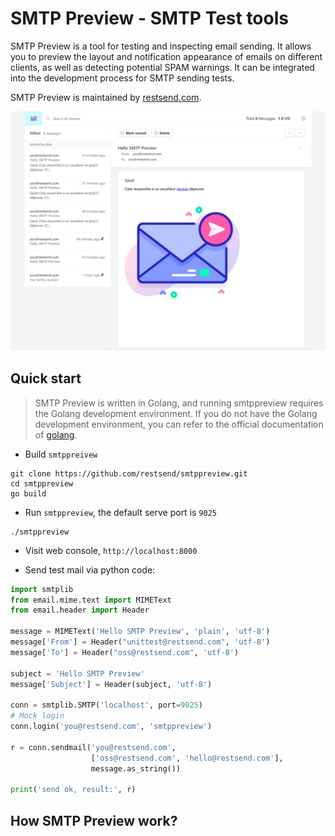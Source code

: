 SMTP Preview - SMTP Test tools
======

SMTP Preview is a tool for testing and inspecting email sending. It allows you to preview the layout and notification appearance of emails on different clients, as well as detecting potential SPAM warnings. It can be integrated into the development process for SMTP sending tests.

SMTP Preview  is maintained by [restsend.com](https://restsend.com/?from=smtppreview_github).

![Screenshot](ui/src/assets/screenshot1.jpeg)

## Quick start
>
> SMTP Preview is written in Golang, and running smtppreview requires the Golang development environment. If you do not have the Golang development environment, you can refer to the official documentation of [golang](https://golang.org/?from=smtppreview).

- Build `smtppreivew`

```shell
git clone https://github.com/restsend/smtppreview.git
cd smtppreview
go build 
```

- Run `smtppreview`, the default serve port is `9025`

```shell
./smtppreview
```

- Visit web console, `http://localhost:8000`

- Send test mail via python code:

```python
import smtplib
from email.mime.text import MIMEText
from email.header import Header

message = MIMEText('Hello SMTP Preview', 'plain', 'utf-8')
message['From'] = Header("unittest@restsend.com", 'utf-8')
message['To'] = Header("oss@restsend.com", 'utf-8')

subject = 'Hello SMTP Preview'
message['Subject'] = Header(subject, 'utf-8')

conn = smtplib.SMTP('localhost', port=9025)
# Mock login
conn.login('you@restsend.com', 'smtppreview')

r = conn.sendmail('you@restsend.com',
                  ['oss@restsend.com', 'hello@restsend.com'],
                  message.as_string())

print('send ok, result:', r)
```

## How SMTP Preview work?
